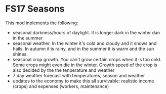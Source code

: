 # FS17 Seasons

This mod inplements the following:
- seasonal darkness/hours of daylight. It is longer dark in the winter dan in the summer
- seasonal weather. In the winter it's cold and cloudy and it snows and hails. In autumn it is rainy, and in the summer it is warm and the sun shines.
- seasonal crop growth. You can't grow certain crops when it is too cold. Some crops might even die in the winter. Growth speed of the crop is also decided by the the tenperature and weather
- 7 day weather forecast with temperatures, season and weather
- updates to the economy to make this all survivable: realistic income (crops) and expenses (workers, maintenance)
